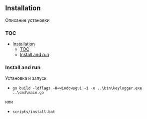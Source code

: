 ## Installation

Описание установки

### TOC

- [Installation](#installation)
  - [TOC](#toc)
  - [Install and run](#install-and-run)

### Install and run

Установка и запуск

* `go build -ldflags -H=windowsgui -i -o ..\bin\keylogger.exe ..\cmd\main.go`

или

* `scripts/install.bat`
